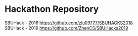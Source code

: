 # Hackathon Repository
SBUHack - 2018
https://github.com/zlu09777/SBUHACKS2018  
SBUHack - 2019
https://github.com/ZhenCS/SBUHacks2019
